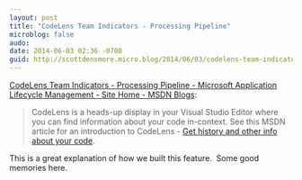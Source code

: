 ```yaml
---
layout: post
title: "CodeLens Team Indicators - Processing Pipeline"
microblog: false
audo:
date: 2014-06-03 02:36 -0700
guid: http://scottdensmore.micro.blog/2014/06/03/codelens-team-indicators-processing-pipeline.html
---
```


[CodeLens Team Indicators - Processing Pipeline - Microsoft Application Lifecycle Management - Site Home - MSDN Blogs](http://blogs.msdn.com/b/visualstudioalm/archive/2014/05/23/codelens-team-indicators-processing-pipeline.aspx): 

> CodeLens is a heads-up display in your Visual Studio Editor where you can find information about your code in-context. See this MSDN article for an introduction to CodeLens - [Get history and other info about your code](http://msdn.microsoft.com/en-us/library/dn269218.aspx).

This is a great explanation of how we built this feature.  Some good memories here.